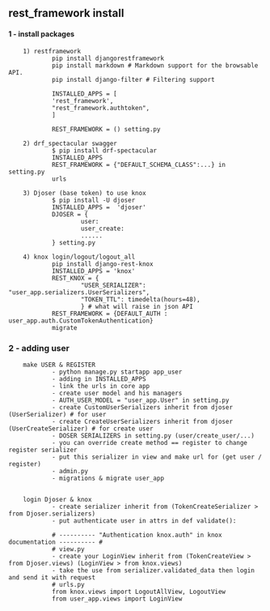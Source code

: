 ## rest_framework install

#### 1 - install packages

        1) restframework
                pip install djangorestframework
                pip install markdown # Markdown support for the browsable API.
                pip install django-filter # Filtering support

                INSTALLED_APPS = [
                'rest_framework',
                "rest_framework.authtoken",
                ]

                REST_FRAMEWORK = () setting.py

        2) drf_spectacular swagger
                $ pip install drf-spectacular
                INSTALLED_APPS
                REST_FRAMEWORK = {"DEFAULT_SCHEMA_CLASS":...} in setting.py
                urls

        3) Djoser (base token) to use knox
                $ pip install -U djoser
                INSTALLED_APPS =  'djoser'
                DJOSER = {
                        user:
                        user_create:
                        ......
                } setting.py

        4) knox login/logout/logout_all
                pip install django-rest-knox
                INSTALLED_APPS = 'knox'
                REST_KNOX = {
                        "USER_SERIALIZER": "user_app.serializers.UserSerializers",
                        "TOKEN_TTL": timedelta(hours=48),
                        } # what will raise in json API
                REST_FRAMEWORK = {DEFAULT_AUTH : user_app.auth.CustomTokenAuthentication}
                migrate

### 2 - adding user

        make USER & REGISTER
                - python manage.py startapp app_user
                - adding in INSTALLED_APPS
                - link the urls in core app
                - create user model and his managers
                - AUTH_USER_MODEL = "user_app.User" in setting.py
                - create CustomUserSerializers inherit from djoser (UserSerializer) # for user
                - create CreateUserSerializers inherit from djoser (UserCreateSerializer) # for create user
                - DOSER SERIALIZERS in setting.py (user/create_user/...)
                - you can override create method == register to change register serializer
                - put this serializer in view and make url for (get user / register)
                - admin.py
                - migrations & migrate user_app


        login Djoser & knox
                - create serializer inherit from (TokenCreateSerializer > from Djoser.serializers)
                - put authenticate user in attrs in def validate():

                # ---------- "Authentication knox.auth" in knox documentation ---------- #
                # view.py
                - create your LoginView inherit from (TokenCreateView > from Djoser.views) (LoginView > from knox.views)
                - take the use from serializer.validated_data then login and send it with request
                # urls.py
                from knox.views import LogoutAllView, LogoutView
                from user_app.views import LoginView
